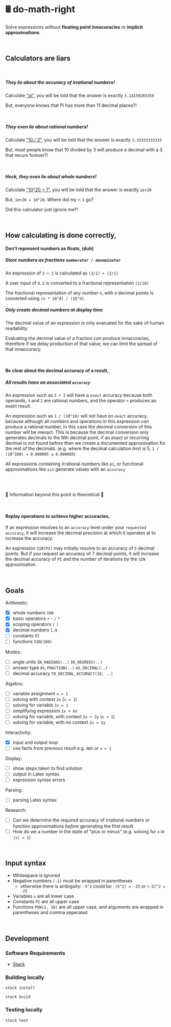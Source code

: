 # 🖩 do-math-right

Solve expressions _without_ <strong>floating point innacuracies</strong> or <strong> implicit approximations</strong>.

<br>

## Calculators are liars

<br>

##### They lie about the accuracy of irrational numbers!

Calculate ["pi"](https://www.google.com/search?q=pi), you will be told that the answer is exactly `3.14159265359`

But, everyone knows that Pi has more than 11 decimal places?!

<br>

##### They even lie about rational numbers!

Calculate ["10 / 3"](https://www.google.com/search?q=10/3), you will be told that the answer is exactly `3.33333333333`

But, most people know that 10 divided by 3 will produce a decimal with a 3 that recurs forever?!

<br>

##### Heck, they even lie about whole numbers!

Calculate ["10^20 + 1"](https://www.google.com/search?q=10/3), you will be told that the answer is exactly `1e+20`

But, `1e+20 = 10^20`. Where did my `+ 1` go?

Did this calculator just ignore me?!

<br>

##


## How calculating is done correctly,

#### Don't represent numbers as floats, (duh)

##### Store numbers as fractions `numberator / denominator`

An expression of `3 + 2` is calculated as `(3/1) + (2/1)`

A user input of `0.2` is converted to a fractional representation `(2/10)`

The fractional representation of any number `n`, with `d` decimal points is converted using `(n * 10^d) / (10^d)`.

##### Only create decimal numbers at display time

The decimal value of an expression is only evaluated for the sake of human readability

Evaluating the decimal value of a fraction _can_ produce innacuracies, therefore if we delay production of that value, we can limit the spread of that innaccuracy.

<br>

#### Be clear about the decimal accuracy of a result,

##### All results have an associated `accuracy`

An expression such as `3 + 2` will have a `exact` accuracy because both operands, `3` and `2` are rational numbers, and the operator `+` produces an exact result.

An expression such as `1 / (10^10)` will not have an `exact` accuracy, because although all numbers and operations in this expression _can_ produce a rational number, in this case the decimal conversion of this number will be inexact. This is because the decimal conversion only generates decimals to the Nth decimal point, if an exact or recurring decimal is not found before then we create a documented approximation for the rest of the decimals. (e.g. where the decimal calculation limit is 5, `1 / (10^100) = 0.000005 ± 0.000005`)

All expressions containing irrational numbers like `pi`, or functional approximations like `sin` generate values with an `accuracy`

<br>
<br>

🚧 Information beyond this point is theoretical 🚧

<br>

#### Replay operations to achieve higher accuracies,

If an expression resolves to an `accuracy` level under your `requested accuracy`, it will increase the decimal precision at which it operates at to increase the accuracy.

An expression `SIN(PI)` may initially resolve to an accuracy of `5` decimal points. But if you request an accuracy of 7 decimal points, it will increase the decimal accuracy of `PI` and the number of iterations by the `SIN` approximation.

<br>

## Goals

Arithmetic:

- [x] whole numbers `100`
- [x] basic operators `+` `-` `/` `*`
- [x] scoping operators `(` `)`
- [x] decimal numbers `1.0`
- [ ] constants `PI`
- [ ] functions `SIN(180)`

Modes:

- [ ] angle units `IN_RADIANS(..)` `IN_DEGREES(..)`
- [ ] answer type `AS_FRACTION(..)` `AS_DECIMAL(..)`
- [ ] decimal accuracy `TO_DECIMAL_ACCURACY(10, ..)`

Algebra:

- [ ] variable assignment `x = 1`
- [ ] solving with context `2x` (`x = 1`)
- [ ] solving for variable `2x = 1`
- [ ] simplifying expression `1x + 6x`
- [ ] solving for variable, with context `2x + 2y` (`x = 1`)
- [ ] solving for variable, with no context `2x = 2y`

Interactivity:

- [x] input and output loop
- [ ] use facts from previous result e.g. `ANS` or `x = 1`

Display:

- [ ] show steps taken to find solution
- [ ] output in Latex syntax
- [ ] expression syntax errors

Parsing:

- [ ] parsing Latex syntax

Research:

- [ ] Can we determine the required accuracy of irrational numbers or function approximations _before_ generating the first result
- [ ] How do we a number in the state of "plus or minus" (e.g. solving for `x` in `|x| = 1`)

<br>

## Input syntax

- Whitespace is ignored
- Negative numbers `(-1)` must be wrapped in parentheses
   - otherwise there is ambiguity: `-5^2` could be `-(5^2) = -25` or `(-5)^2 = -25`
- Variables `x` are all lower case
- Constants `PI` are all upper case
- Functions `POW(2, 10)` are all upper case, and arguments are wrapped in parentheses and comma seperated

<br>

## Development

### Software Requirements

- [Stack](https://docs.haskellstack.org/en/stable/README/)

### Building locally

`stack install`

`stack build`

### Testing locally

`stack test`
